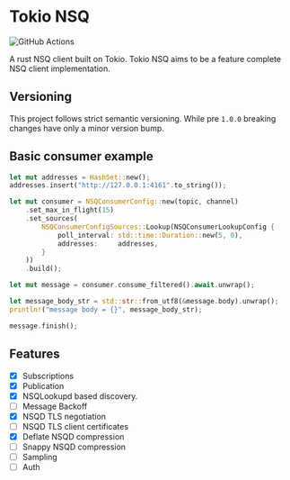 # Tokio NSQ

![GitHub Actions](https://github.com/harporoeder/tokio-nsq/workflows/Rust/badge.svg)

A rust NSQ client built on Tokio. Tokio NSQ aims to be a feature complete NSQ client implementation.

## Versioning

This project follows strict semantic versioning. While pre `1.0.0` breaking changes have only a minor version bump.

## Basic consumer example

```rust
let mut addresses = HashSet::new();
addresses.insert("http://127.0.0.1:4161".to_string());

let mut consumer = NSQConsumerConfig::new(topic, channel)
    .set_max_in_flight(15)
    .set_sources(
        NSQConsumerConfigSources::Lookup(NSQConsumerLookupConfig {
            poll_interval: std::time::Duration::new(5, 0),
            addresses:     addresses,
        }
    ))
    .build();

let mut message = consumer.consume_filtered().await.unwrap();

let message_body_str = std::str::from_utf8(&message.body).unwrap();
println!("message body = {}", message_body_str);

message.finish();
```

## Features

- [x] Subscriptions
- [x] Publication
- [x] NSQLookupd based discovery.
- [ ] Message Backoff
- [x] NSQD TLS negotiation
- [ ] NSQD TLS client certificates
- [x] Deflate NSQD compression
- [ ] Snappy NSQD compression
- [ ] Sampling
- [ ] Auth

